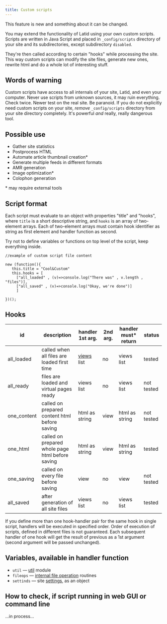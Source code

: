 ```yaml
---
title: Custom scripts
---
```

This feature is new and something about it can be changed.

You may extend the functionality of Latid using your own
custom scripts. Scripts are written in Java Script and placed 
in `_config/scripts` directory of your site and its subdirectories, except 
subdirectory `disabled`. 

They're then called according
to certain "hooks" while processing the site. This way custom scripts
can modify the site files, generate new ones, rewrite html and do a whole
lot of interesting stuff.

Words of warning
---------------
Custom scripts have access to all internals of your site, Latid, and even
your computer. Never use scripts from unknown sources, it may ruin everything. 
Check twice. Newer test on the real site. Be paranoid. If you do not explicitly need custom scripts on
your site, _remove_ `_config/scripts` directory from your site directory completely. It's
powerful _and_ really, really dangerous tool.

Possible use
------------

- Gather site statistics
- Postprocess HTML
- Automate article thumbnail creation* 
- Generate multiple feeds in different formats
- AMR generation
- Image optimization*
- Colophon generation

\* may require external tools

Script format
-------------
Each script must evaluate to an object with properties "title" and "hooks",
where `title` is a short descriptive string, and `hooks` is an array
of two-element arrays. Each of two-element arrays must contain hook 
identifier as string as first element and handler function as second.

Try not to define variables or functions on top level of the script, keep everything
inside.

    //example of custom script file content
    
    new (function(){
       this.title = "Cool&Custom"
       this.hooks = [
         ["all_loaded" , (v)=>console.log("There was" , v.length , "files")],
         ["all_saved" , (v)=>console.log("Okay, we're done")]
         ]

    })();


Hooks
-----

| id          | description                                 | handler 1st arg. | 2nd arg. | handler must* return | status     |
|-------------|---------------------------------------------|------------------|----------|----------------------|------------|
| all_loaded  | called when all files are loaded first time | [views](view.md) list | no  | views list           | tested     |
| all_ready   | files are loaded and virtual pages ready    | views list          | no    | views list           | not tested |
| one_content | called on prepared content html before saving    | html as string | view  | html as string       | not tested |
| one_html    | called on prepared whole page html before saving | html as string | view  | html as string       | tested     |
| one_saving  | called on every file before saving          | view                | no    | view                 | not tested |
| all_saved   | after generation of all site files          | views list          | no    | views list           | tested     |


If you define more than one hook-handler pair for the same hook in single script, handlers will be 
executed in specified order. Order of execution of scripts, defined 
in different files is not guaranteed. Each subsequent handler of one hook will get the result of previous
as a 1st argument (second argument will be passed unchanged). 

Variables, available in handler function
---------------------------------------
- `util`  — [util](util.md) module
- `fileops` — [internal file operation](internal_file_operations.md) routines
- `settinds` — site [settings](settings_json.md), as an object

How to check, if script running in web GUI or command line
----------------------------------------------------------
...in process...

